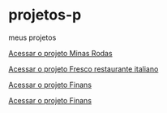 # projetos-p
 meus projetos


<a href="https://ruan-steffansom.github.io/projetos-p/minas-rodas/">Acessar o projeto Minas Rodas</a>

<a href="https://ruan-steffansom.github.io/projetos-p/fresco-restaurante-italiano/">Acessar o projeto Fresco restaurante italiano</a>

<a href="https://ruan-steffansom.github.io/projetos-p/projeto-finans-bootstrap4/">Acessar o projeto Finans</a>

<a href="https://ruan-steffansom.github.io/projetos-p/picos-belem/">Acessar o projeto Finans</a>